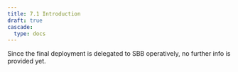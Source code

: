 ```yaml
---
title: 7.1 Introduction
draft: true
cascade:
  type: docs
---
```


Since the final deployment is delegated to SBB operatively, no further info is provided yet.
